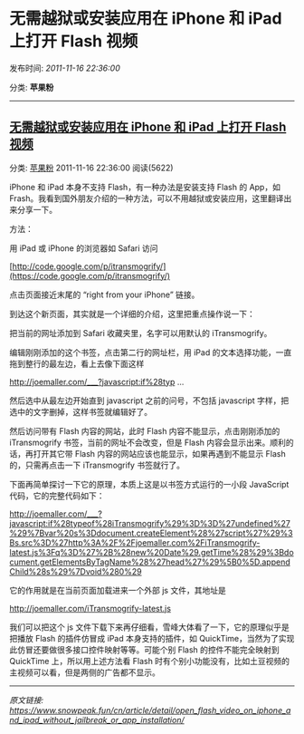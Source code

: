 # 无需越狱或安装应用在 iPhone 和 iPad 上打开 Flash 视频

发布时间: *2011-11-16 22:36:00*

分类: __苹果粉__

---------

## [无需越狱或安装应用在 iPhone 和 iPad 上打开 Flash 视频](/cn/article/detail/open_flash_video_on_iphone_and_ipad_without_jailbreak_or_app_installation/)

分类: [苹果粉](/cn/article/category/apple_fan/) 2011-11-16 22:36:00 阅读(5622)

iPhone 和 iPad 本身不支持 Flash，有一种办法是安装支持 Flash 的 App，如 Frash。我看到国外朋友介绍的一种方法，可以不用越狱或安装应用，这里翻译出来分享一下。

方法：

用 iPad 或 iPhone 的浏览器如 Safari 访问

[http://code.google.com/p/itransmogrify/](https://code.google.com/p/itransmogrify/)

点击页面接近末尾的 “right from your iPhone” 链接。

到达这个新页面，其实就是一个详细的介绍，这里把重点操作说一下：

把当前的网址添加到 Safari 收藏夹里，名字可以用默认的 iTransmogrify。

编辑刚刚添加的这个书签，点击第二行的网址栏，用 iPad 的文本选择功能，一直拖到整行的最左边，看上去像下面这样

http://joemaller.com/___?javascript:if%28typ ...

然后选中从最左边开始直到 javascript 之前的问号，不包括 javascript 字样，把选中的文字删掉，这样书签就编辑好了。

然后访问带有 Flash 内容的网站，此时 Flash 内容不能显示，点击刚刚添加的 iTransmogrify 书签，当前的网址不会改变，但是 Flash 内容会显示出来。顺利的话，再打开其它带 Flash 内容的网站应该也能显示，如果再遇到不能显示 Flash 的，只需再点击一下 iTransmogrify 书签就行了。

下面再简单探讨一下它的原理，本质上这是以书签方式运行的一小段 JavaScript 代码，它的完整代码如下：

http://joemaller.com/___?javascript:if%28typeof%28iTransmogrify%29%3D%3D%27undefined%27%29%7Bvar%20s%3Ddocument.createElement%28%27script%27%29%3Bs.src%3D%27http%3A%2F%2Fjoemaller.com%2FiTransmogrify-latest.js%3Fq%3D%27%2B%28new%20Date%29.getTime%28%29%3Bdocument.getElementsByTagName%28%27head%27%29%5B0%5D.appendChild%28s%29%7Dvoid%280%29

它的作用就是在当前页面加载进来一个外部 js 文件，其地址是

<http://joemaller.com/iTransmogrify-latest.js>

我们可以把这个 js 文件下载下来再仔细看，雪峰大体看了一下，它的原理似乎是把播放 Flash 的插件仿冒成 iPad 本身支持的插件，如 QuickTime，当然为了实现此仿冒还要做很多接口控件映射等等。可能个别 Flash 的控件不能完全映射到 QuickTime 上，所以用上述方法看 Flash 时有个别小功能没有，比如土豆视频的主视频可以看，但是两侧的广告都不显示。


---
*原文链接: https://www.snowpeak.fun/cn/article/detail/open_flash_video_on_iphone_and_ipad_without_jailbreak_or_app_installation/*
